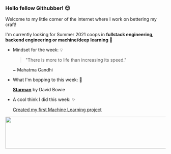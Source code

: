 ### Hello fellow Githubber! 😊
Welcome to my little corner of the internet where I work on bettering my craft! 

I'm currently looking for Summer 2021 coops in **fullstack engineering, backend engineering or machine/deep learning** 🤖

- Mindset for the week: 💡

   >"There is more to life than increasing its speed." 

   ~ Mahatma Gandhi

- What I'm bopping to this week: 🎵

   [**Starman**](https://open.spotify.com/track/0pQskrTITgmCMyr85tb9qq?si=VSCrdSsmRECS25scqW4oGw) by David Bowie 
  
  
 - A cool think I did this week: ✨
  
    [Created my first Machine Learning project](https://github.com/xaylax/Predicting-House-Prices)
    
<img src="https://media.giphy.com/media/OqBJWrgeLouJqJBiJU/giphy.gif" width="4000" height="100" />


